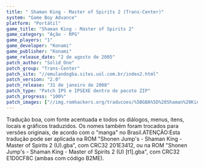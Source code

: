 ```yaml
---
title: " Shaman King - Master of Spirits 2 (Trans-Center)"
system: "Game Boy Advance"
platform: "Portátil"
game_title: "Shaman King - Master of Spirits 2"
game_category: "Ação - RPG"
game_players: "1"
game_developer: "Konami"
game_publisher: "Konami"
game_release_date: "2 de agosto de 2005"
patch_author: "Solid_One"
patch_group: "Trans-Center"
patch_site: "//emulandogba.sites.uol.com.br/index2.html"
patch_version: "2.0"
patch_release: "31 de janeiro de 2008"
patch_type: "Patch IPS e IPSEXE dentro de pacote ZIP"
patch_progress: "100%"
patch_images: ["//img.romhackers.org/traducoes/%5BGBA%5D%20Shaman%20King%20-%20Master%20of%20Spirits%202%20-%20Trans-Center%20-%201.png","//img.romhackers.org/traducoes/%5BGBA%5D%20Shaman%20King%20-%20Master%20of%20Spirits%202%20-%20Trans-Center%20-%202.png","//img.romhackers.org/traducoes/%5BGBA%5D%20Shaman%20King%20-%20Master%20of%20Spirits%202%20-%20Trans-Center%20-%203.png"]
---
```

Tradução boa, com fonte acentuada e todos os diálogos, menus, itens, locais e gráficos traduzidos. Os nomes também foram trocados para versões originais, de acordo com o "manga" no Brasil.ATENÇÃO:Esta tradução pode ser aplicada na ROM "Shonen Jump's - Shaman King - Master of Spirits 2 (U).gba", com CRC32 201E3412, ou na ROM "Shonen Jump's - Shaman King - Master of Spirits 2 (U) [t1].gba", com CRC32 E1D0CF8C (ambas com código B2ME).